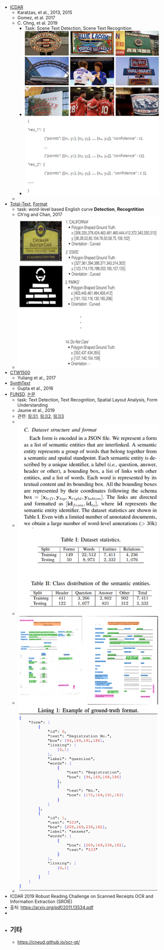 - [ICDAR](https://rrc.cvc.uab.es/?ch=14)
	- Karatzas, et al., 2013, 2015
	- Gomez, et al. 2017
	- C. Chng, et al. 2019
		- Task: Scene Text Detection, Scene Text Recognition
		- ![image.png](../assets/image_1669688249022_0.png)
		- ![image.png](../assets/image_1669688360996_0.png)
	-
- [Total-Text](https://github.com/cs-chan/Total-Text-Dataset), [Format](https://github.com/cs-chan/Total-Text-Dataset/tree/master/Groundtruth/Text)
	- task: word-level based English curve **Detection**, **Recogntition**
	- Ch’ng and Chan, 2017
	- ![image.png](../assets/image_1669695396157_0.png)
- [CTW1500](https://github.com/Yuliang-Liu/Curve-Text-Detector)
	- Yuliang et al., 2017
- [SynthText](https://www.robots.ox.ac.uk/~vgg/data/scenetext/)
	- Gupta et al., 2016
- [FUNSD](https://guillaumejaume.github.io/FUNSD/). [논문](https://arxiv.org/abs/1905.13538)
	- task: Text Detection, Text Recognition, Spatial Layout Analysis, Form Understanding
	- Jaume et al., 2019
	- 관련: [링크1](https://www.arxiv-vanity.com/papers/2010.05322/), [링크2](https://www.kaggle.com/code/lonelvino/funsd-analyse-dataset), [링크3](https://github.com/PaddlePaddle/PaddleOCR/blob/release/2.6/doc/doc_en/dataset/kie_datasets_en.md)
	-
	- ![image.png](../assets/image_1669705094854_0.png)
	- ![image.png](../assets/image_1669705466141_0.png)
	- ![image.png](../assets/image_1669626078006_0.png)
	- ![image.png](../assets/image_1669626041613_0.png)
- ICDAR 2019 Robust Reading Challenge on Scanned Receipts OCR and Information Extraction (SROIE)
- 출처: https://arxiv.org/pdf/2011.13534.pdf
-
- ## 기타
	- https://cneud.github.io/ocr-gt/
